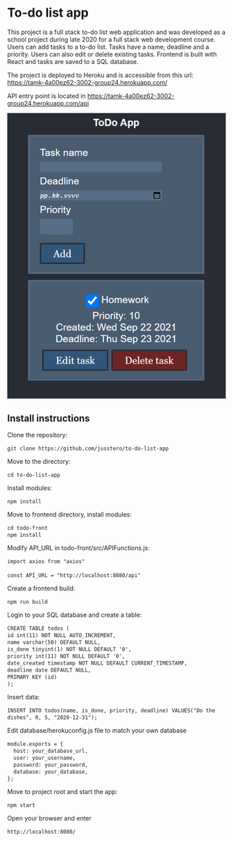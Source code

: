 # To-do list app
This project is a full stack to-do list web application and was developed as a school project during late 2020 for a full stack web development course. Users can add tasks to a to-do list. Tasks have a name, deadline and a priority. Users can also edit or delete existing tasks. Frontend is built with React and tasks are saved to a SQL database.

The project is deployed to Heroku and is accessible from this url:
https://tamk-4a00ez62-3002-group24.herokuapp.com/

API entry point is located in
https://tamk-4a00ez62-3002-group24.herokuapp.com/api

<img src=todo-screenshot.png>



## Install instructions

Clone the repository:

    git clone https://github.com/jusstero/to-do-list-app


Move to the directory:

    cd to-do-list-app

Install modules:

    npm install
    
Move to frontend directory, install modules:

    cd todo-front
    npm install
    
Modify API_URL in todo-front/src/APIFunctions.js:

    import axios from "axios"
    
    const API_URL = "http://localhost:8080/api"
    
Create a frontend build:

    npm run build
    

Login to your SQL database and create a table:

    CREATE TABLE todos (
    id int(11) NOT NULL AUTO_INCREMENT,
    name varchar(50) DEFAULT NULL,
    is_done tinyint(1) NOT NULL DEFAULT '0',
    priority int(11) NOT NULL DEFAULT '0',
    date_created timestamp NOT NULL DEFAULT CURRENT_TIMESTAMP,
    deadline date DEFAULT NULL,
    PRIMARY KEY (id)
    );
    
Insert data:

    INSERT INTO todos(name, is_done, priority, deadline) VALUES("Do the dishes", 0, 5, "2020-12-31");
    

Edit database/herokuconfig.js file to match your own database 

    module.exports = {
      host: your_database_url,
      user: your_username,
      password: your_password,
      database: your_database, 
    };
    

Move to project root and start the app:

    npm start
    
Open your browser and enter 

    http://localhost:8080/
